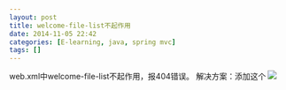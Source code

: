 ```yaml
---
layout: post
title: welcome-file-list不起作用
date: 2014-11-05 22:42
categories: [E-learning, java, spring mvc]
tags: []
---
```

web.xml中welcome-file-list不起作用，报404错误。
解决方案：添加这个
![](http://img.blog.csdn.net/20141105224225421?watermark/2/text/aHR0cDovL2Jsb2cuY3Nkbi5uZXQvc3VuaHV3aA==/font/5a6L5L2T/fontsize/400/fill/I0JBQkFCMA==/dissolve/70/gravity/Center)
